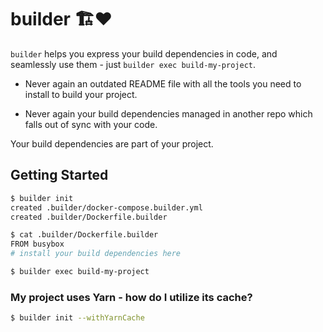 # builder 🏗❤️

`builder` helps you express your build dependencies in code, and seamlessly use them - just `builder exec build-my-project`.

* Never again an outdated README file with all the tools you need to install to build your project.

* Never again your build dependencies managed in another repo which falls out of sync with your code.

Your build dependencies are part of your project.

## Getting Started

```sh
$ builder init
created .builder/docker-compose.builder.yml
created .builder/Dockerfile.builder

$ cat .builder/Dockerfile.builder
FROM busybox
# install your build dependencies here

$ builder exec build-my-project
```

### My project uses Yarn - how do I utilize its cache?

```sh
$ builder init --withYarnCache
```